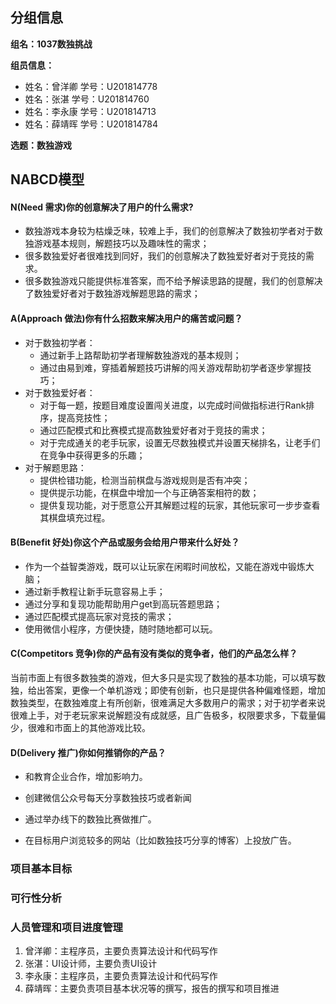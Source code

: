 ## 分组信息

**组名：1037数独挑战**

**组员信息：**

- 姓名：曾洋卿   学号：U201814778
- 姓名：张湛     学号：U201814760
- 姓名：李永康   学号：U201814713
- 姓名：薛靖晖   学号：U201814784

**选题：数独游戏**

## NABCD模型

#### N(Need 需求)你的创意解决了用户的什么需求?

- 数独游戏本身较为枯燥乏味，较难上手，我们的创意解决了数独初学者对于数独游戏基本规则，解题技巧以及趣味性的需求；
- 很多数独爱好者很难找到同好，我们的创意解决了数独爱好者对于竞技的需求。
- 很多数独游戏只能提供标准答案，而不给予解读思路的提醒，我们的创意解决了数独爱好者对于数独游戏解题思路的需求；

#### A(Approach 做法)你有什么招数来解决用户的痛苦或问题？

- 对于数独初学者：
  - 通过新手上路帮助初学者理解数独游戏的基本规则；
  - 通过由易到难，穿插着解题技巧讲解的闯关游戏帮助初学者逐步掌握技巧；
- 对于数独爱好者：
  - 对于每一题，按题目难度设置闯关进度，以完成时间做指标进行Rank排序，提高竞技性；
  - 通过匹配模式和比赛模式提高数独爱好者对于竞技的需求；
  - 对于完成通关的老手玩家，设置无尽数独模式并设置天梯排名，让老手们在竞争中获得更多的乐趣；
- 对于解题思路：
  - 提供检错功能，检测当前棋盘与游戏规则是否有冲突；
  - 提供提示功能，在棋盘中增加一个与正确答案相符的数；
  - 提供复现功能，对于愿意公开其解题过程的玩家，其他玩家可一步步查看其棋盘填充过程。

#### B(Benefit 好处)你这个产品或服务会给用户带来什么好处？

- 作为一个益智类游戏，既可以让玩家在闲暇时间放松，又能在游戏中锻炼大脑；
- 通过新手教程让新手玩意容易上手；
- 通过分享和复现功能帮助用户get到高玩答题思路；
- 通过匹配模式提高玩家对竞技的需求；
- 使用微信小程序，方便快捷，随时随地都可以玩。

#### C(Competitors 竞争)你的产品有没有类似的竞争者，他们的产品怎么样？

当前市面上有很多数独类的游戏，但大多只是实现了数独的基本功能，可以填写数独，给出答案，更像一个单机游戏；即使有创新，也只是提供各种偏难怪题，增加数独类型，在数独难度上有所创新，很难满足大多数用户的需求；对于初学者来说很难上手，对于老玩家来说解题没有成就感，且广告极多，权限要求多，下载量偏少，很难和市面上的其他游戏比较。

#### D(Delivery 推广)你如何推销你的产品？

- 和教育企业合作，增加影响力。

- 创建微信公众号每天分享数独技巧或者新闻

- 通过举办线下的数独比赛做推广。

- 在目标用户浏览较多的网站（比如数独技巧分享的博客）上投放广告。

### 项目基本目标



### 可行性分析



### 人员管理和项目进度管理

1. 曾洋卿：主程序员，主要负责算法设计和代码写作
2. 张湛：UI设计师，主要负责UI设计
3. 李永康：主程序员，主要负责算法设计和代码写作
4. 薛靖晖：主要负责项目基本状况等的撰写，报告的撰写和项目推进